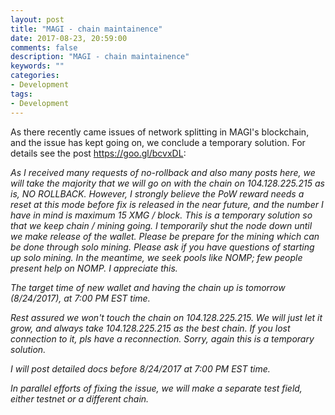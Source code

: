 ```yaml
---
layout: post
title: "MAGI - chain maintainence"
date: 2017-08-23, 20:59:00
comments: false
description: "MAGI - chain maintainence"
keywords: ""
categories:
- Development
tags:
- Development
---
```


<div class="block_table text-font-14px">

<p>As there recently came issues of network splitting in MAGI's blockchain, and the issue has kept going on, we conclude a temporary solution. For details see the post <a target="_blank" href="https://goo.gl/bcvxDL">https://goo.gl/bcvxDL</a>: </p>

<em>
<p>As I received many requests of no-rollback and also many posts here, we will take the majority that we will go on with the chain on 104.128.225.215 as is, NO ROLLBACK. However, I strongly believe the PoW reward needs a reset at this mode before fix is released in the near future, and the number I have in mind is maximum 15 XMG / block. This is a temporary solution so that we keep chain / mining going. I temporarily shut the node down until we make release of the wallet. Please be prepare for the mining which can be done through solo mining. Please ask if you have questions of starting up solo mining. In the meantime, we seek pools like NOMP; few people present help on NOMP. I appreciate this.</p>

<p>The target time of new wallet and having the chain up is tomorrow (8/24/2017), at 7:00 PM EST time.</p>

<p>Rest assured we won't touch the chain on 104.128.225.215. We will just let it grow, and always take 104.128.225.215 as the best chain. If you lost connection to it, pls have a reconnection. Sorry, again this is a temporary solution.</p>

<p>I will post detailed docs before 8/24/2017 at 7:00 PM EST time.</p>

<p>In parallel efforts of fixing the issue, we will make a separate test field, either testnet or a different chain.</p>
</em>

</div>
